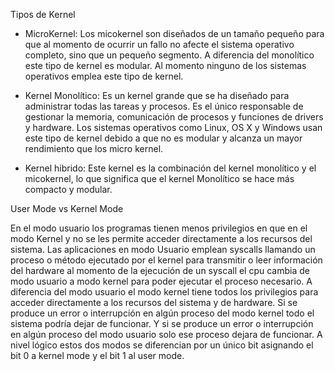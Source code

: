 Tipos de Kernel

- MicroKernel: Los micokernel son diseñados de un tamaño pequeño para que al momento de ocurrir un fallo no afecte el sistema operativo completo, sino que un pequeño segmento. A diferencia del monolítico este tipo de kernel es modular. Al momento ninguno de los sistemas operativos emplea este tipo de kernel.

- Kernel Monolítico: Es un kernel grande que se ha diseñado para administrar todas las tareas y procesos. Es el único responsable de gestionar la memoria, comunicación de procesos y funciones de drivers y hardware. Los sistemas operativos como Linux, OS X y Windows usan este tipo de kernel debido a que no es modular y alcanza un mayor rendimiento que los micro kernel.

- Kernel hibrido: Este kernel es la combinación del kernel monolítico y el micokernel, lo que significa que el kernel Monolítico se hace más compacto y modular.


User Mode vs Kernel Mode

En el modo usuario los programas tienen menos privilegios en que en el modo Kernel y no se les permite acceder directamente a los recursos del sistema. 
Las aplicaciones en modo Usuario emplean syscalls llamando un proceso o método ejecutado por el kernel para transmitir o leer información del hardware al momento de la ejecución de un syscall el cpu cambia de modo usuario a modo kernel para poder ejecutar el proceso necesario. A diferencia del modo usuario el modo kernel tiene todos los privilegios para acceder directamente a los recursos del sistema y de hardware. 
Si se produce un error o interrupción en algún proceso del modo kernel todo el sistema podría dejar de funcionar. Y si se produce un error o interrupción en algún proceso del modo usuario solo ese proceso dejara de funcionar.
A nivel lógico estos dos modos se diferencian por un único bit asignando el bit 0 a kernel mode y el bit 1 al user mode.
